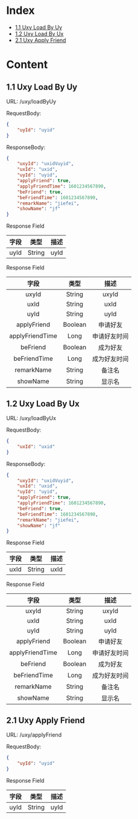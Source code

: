 # Index

* [1.1 Uxy Load By Uy](##-1.1-Uxy-Load-By-Uy)
* [1.2 Uxy Load By Ux](##-1.2-Uxy-Load-By-Ux)
* [2.1 Uxy Apply Friend](##-2.1-Uxy-Apply-Friend)

# Content


## 1.1 Uxy Load By Uy

URL: /uxy/loadByUy  

RequestBody:  
```json
{
    "uyId": "uyid"
}
```

ResponseBody:  
```json
{
    "uxyId": "uxidVuyid",
    "uxId": "uxid",
    "uyId": "uyid",
    "applyFriend": true,
    "applyFriendTime": 1601234567890,
    "beFriend": true,
    "beFriendTime": 1601234567890,
    "remarkName": "jiefei",
    "showName": "jf"
}
```

Response Field  

| 字段     |     类型 |   描述   | 
| :--------------: | :--------:| :------: |
|  uyId  |  String  |  uyId   |

Response Field  

| 字段     |     类型 |   描述   | 
| :--------------: | :--------:| :------: |
|  uxyId  |  String  |  uxyId   |
|  uxId  |  String  |  uxId   |
|  uyId  |  String  |  uyId   |
|  applyFriend  |  Boolean  |  申请好友   |
|  applyFriendTime  |  Long  |  申请好友时间   |
|  beFriend  |  Boolean  |  成为好友   |
|  beFriendTime  |  Long  |  成为好友时间   |
|  remarkName  |  String  |  备注名   |
|  showName  |  String  |  显示名   |

## 1.2 Uxy Load By Ux

URL: /uxy/loadByUx  

RequestBody:  
```json
{
    "uxId": "uxid"
}
```

ResponseBody:  
```json
{
    "uxyId": "uxidVuyid",
    "uxId": "uxid",
    "uyId": "uyid",
    "applyFriend": true,
    "applyFriendTime": 1601234567890,
    "beFriend": true,
    "beFriendTime": 1601234567890,
    "remarkName": "jiefei",
    "showName": "jf"
}
```

Response Field  

| 字段     |     类型 |   描述   | 
| :--------------: | :--------:| :------: |
|  uxId  |  String  |  uxId   |

Response Field  

| 字段     |     类型 |   描述   | 
| :--------------: | :--------:| :------: |
|  uxyId  |  String  |  uxyId   |
|  uxId  |  String  |  uxId   |
|  uyId  |  String  |  uyId   |
|  applyFriend  |  Boolean  |  申请好友   |
|  applyFriendTime  |  Long  |  申请好友时间   |
|  beFriend  |  Boolean  |  成为好友   |
|  beFriendTime  |  Long  |  成为好友时间   |
|  remarkName  |  String  |  备注名   |
|  showName  |  String  |  显示名   |

## 2.1 Uxy Apply Friend

URL: /uxy/applyFriend  

RequestBody:  
```json
{
    "uyId": "uyid"
}
```

Response Field  

| 字段     |     类型 |   描述   | 
| :--------------: | :--------:| :------: |
|  uyId  |  String  |  uyId   |
